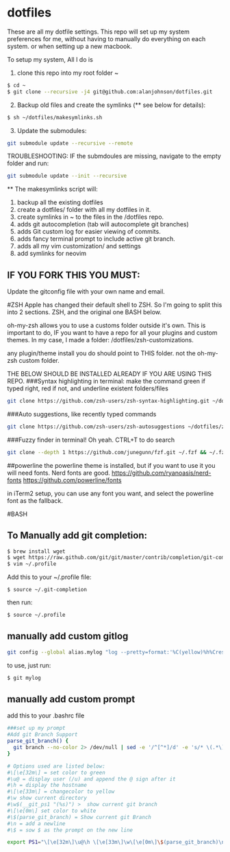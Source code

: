 # dotfiles

These are all my dotfile settings.  This repo will set up my system preferences for me, without having to manually do everything on each system.  or when setting up a new macbook.

To setup my system, All I do is
1) clone this repo into my root folder ~
```zsh
$ cd ~
$ git clone --recursive -j4 git@github.com:alanjohnson/dotfiles.git
```
2) Backup old files and create the symlinks (** see below for details):
```zsh
$ sh ~/dotfiles/makesymlinks.sh
```
3) Update the submodules:
```zsh
git submodule update --recursive --remote
```

TROUBLESHOOTING:
IF the submdoules are missing, navigate to the empty folder and run:
```zsh
git submodule update --init --recursive
```

** The makesymlinks script will:
1) backup all the existing dotfiles
2) create a dotfiles/ folder with all my dotfiles in it.
3) create symlinks in ~ to the files in the /dotfiles repo.
4) adds git autocompletion (tab will autocomplete git branches)
5) adds Git custom log for easier viewing of commits.
6) adds fancy terminal prompt to include active git branch.
7) adds all my vim customization/ and settings
8) add symlinks for neovim

## IF YOU FORK THIS YOU MUST:
Update the gitconfig file with your own name and email.

#ZSH
Apple has changed their default shell to ZSH.  So I'm going to split this into 2 sections. ZSH, and the original one BASH below.

oh-my-zsh allows you to use a customs folder outside it's own.  This is important to do, IF you want to have a repo for all your plugins and custom themes.
In my case, I made a folder: /dotfiles/zsh-customizations.

any plugin/theme install you do should point to THIS folder.  not the oh-my-zsh custom folder.

THE BELOW SHOULD BE INSTALLED ALREADY IF YOU ARE USING THIS REPO.
###Syntax highlighting in terminal:
make the command green if typed right, red if not, and underline existent folders/files
```bash
git clone https://github.com/zsh-users/zsh-syntax-highlighting.git ~/dotfiles/zsh-customizations/plugins/zsh-syntax-highlighting
```
###Auto suggestions, like recently typed commands
```bash
git clone https://github.com/zsh-users/zsh-autosuggestions ~/dotfiles/zsh-customizations/plugins/zsh-autosuggestions
```
###Fuzzy finder in terminal!  Oh yeah. CTRL+T to do search
```bash
git clone --depth 1 https://github.com/junegunn/fzf.git ~/.fzf && ~/.fzf/install
```

##powerline
the powerline theme is installed, but if you want to use it you will need fonts.
Nerd fonts are good.
https://github.com/ryanoasis/nerd-fonts
https://github.com/powerline/fonts

in iTerm2 setup, you can use any font you want, and select the powerline font as the fallback.

#BASH
## To Manually add git completion:
```bash
$ brew install wget
$ wget https://raw.github.com/git/git/master/contrib/completion/git-completion.bash -O ~/.git-completion
$ vim ~/.profile
```
Add this to your ~/.profile file:
```
$ source ~/.git-completion
```
then run:
```bash
$ source ~/.profile
```
## manually add custom gitlog
```bash
git config --global alias.mylog "log --pretty=format:'%C(yellow)%h%Creset %C(bold blue)<%an>%Creset %C(red)%d%Creset %s %Cgreen(%cr) ' --abbrev-commit --date=short --branches"
```
to use, just run:
```bash
$ git mylog
```
## manually add custom prompt
add this to your .bashrc file
```bash
###set up my prompt
#Add git Branch Support
parse_git_branch() {
  git branch --no-color 2> /dev/null | sed -e '/^[^*]/d' -e 's/* \(.*\)/\ →\ \1/'
}

# Options used are listed below:
#\[\e[32m\] = set color to green
#\u@ = display user (/u) and append the @ sign after it
#\h = display the hostname
#\[\e[33m\] = changecolor to yellow
#\w show current directory
#\w$(__git_ps1 "(%s)") >  show current git branch
#\[\e[0m\] set color to white
#\$(parse_git_branch) = Show current git Branch
#\n = add a newline
#\$ = sow $ as the prompt on the new line

export PS1="\[\e[32m\]\u@\h \[\e[33m\]\w\[\e[0m\]\$(parse_git_branch)\n\$"
```
